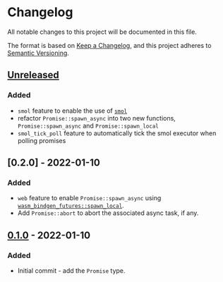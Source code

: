 # Changelog
All notable changes to this project will be documented in this file.

The format is based on [Keep a Changelog](https://keepachangelog.com/en/1.0.0/),
and this project adheres to [Semantic Versioning](https://semver.org/spec/v2.0.0.html).

## [Unreleased]
### Added
- `smol` feature to enable the use of [`smol`](https://github.com/smol-rs/smol)
- refactor `Promise::spawn_async` into two new functions, `Promise::spawn_async` and `Promise::spawn_local`
- `smol_tick_poll` feature to automatically tick the smol executor when polling promises

## [0.2.0] - 2022-01-10
### Added
- `web` feature to enable `Promise::spawn_async` using [`wasm_bindgen_futures::spawn_local`](https://rustwasm.github.io/wasm-bindgen/api/wasm_bindgen_futures/fn.spawn_local.html).
- Add `Promise::abort` to abort the associated async task, if any.


## [0.1.0] - 2022-01-10
### Added
- Initial commit - add the `Promise` type.

[Unreleased]: https://github.com/EmbarkStudios/poll-promise/compare/0.2.0...HEAD
[0.1.0]: https://github.com/EmbarkStudios/poll-promise/releases/tag/0.2.0
[0.1.0]: https://github.com/EmbarkStudios/poll-promise/releases/tag/0.1.0
